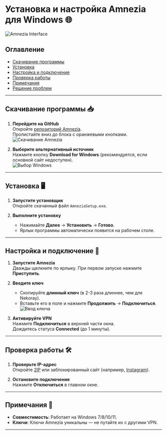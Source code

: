 # Установка и настройка Amnezia для Windows 🌐

![Amnezia Interface](https://imgur.com/uCEMZKA.png)

## Оглавление
- [Скачивание программы](#скачивание-программы)
- [Установка](#установка)
- [Настройка и подключение](#настройка-и-подключение)
- [Проверка работы](#проверка-работы)
- [Примечания](#примечания)
- [Решение проблем](#решение-проблем)

---

## Скачивание программы 📥

1. **Перейдите на GitHub**  
   Откройте [репозиторий Amnezia](https://github.com/amnezia-vpn/amnezia-client).  
   Пролистайте вниз до блока с оранжевыми кнопками.  
   ![Скачивание Amnezia](https://imgur.com/uCEMZKA.png)

2. **Выберите альтернативный источник**  
   Нажмите кнопку **Download for Windows** (рекомендуется, если основной сайт недоступен).  
   ![Выбор Windows](https://imgur.com/Wbxjbnt.png)

---

## Установка 🖥️

1. **Запустите установщик**  
   Откройте скачанный файл `AmneziaSetup.exe`.  

2. **Выполните установку**  
   - Нажимайте **Далее** → **Установить** → **Готово**.  
   - Ярлык программы автоматически появится на рабочем столе.  

---

## Настройка и подключение 🔑

1. **Запустите Amnezia**  
   Дважды щелкните по ярлыку. При первом запуске нажмите **Приступить**.  

2. **Введите ключ**  
   - Скопируйте **длинный ключ** (в 2-3 раза длиннее, чем для Nekoray).  
   - Вставьте его в поле и нажмите **Продолжить** → **Подключиться**.  
   ![Ввод ключа](https://imgur.com/bd5M2Bb.png)

3. **Активируйте VPN**  
   Нажмите **Подключиться** в верхней части окна.  
   Дождитесь статуса **Connected** (до 1 минуты).  

---

## Проверка работы 🛠️

1. **Проверьте IP-адрес**  
   Откройте [2IP](https://2ip.ru/) или заблокированный сайт (например, [Instagram](https://www.instagram.com/)).  

2. **Остановите подключение**  
   Нажмите **Отключиться** в главном окне.  

---

## Примечания 📌

- **Совместимость**: Работает на Windows 7/8/10/11.  
- **Ключи**: Ключи Amnezia уникальны — не путайте их с другими VPN.  

---

